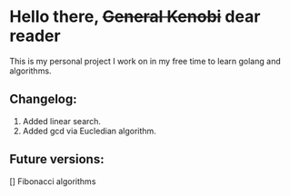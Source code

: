 # Hello there, ~~General Kenobi~~ dear reader
This is my personal project I work on in my free time
to learn golang and algorithms.

## Changelog:
1. Added linear search.
2. Added gcd via Eucledian algorithm.

## Future versions:
[] Fibonacci algorithms
